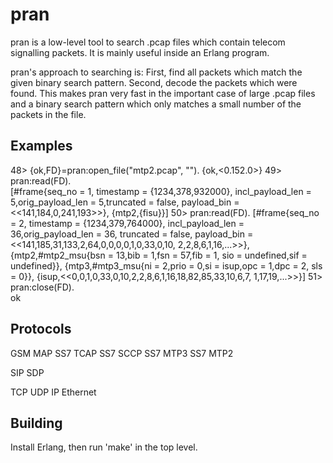 pran
====

pran is a low-level tool to search .pcap files which contain telecom
signalling packets. It is mainly useful inside an Erlang program.

pran's approach to searching is: First, find all packets which match
the given binary search pattern. Second, decode the packets which were
found. This makes pran very fast in the important case of large .pcap
files and a binary search pattern which only matches a small number of
the packets in the file.


Examples
--------

48> {ok,FD}=pran:open_file("mtp2.pcap", "").
{ok,<0.152.0>}
49> pran:read(FD).                          
[#frame{seq_no = 1,
        timestamp = {1234,378,932000},
        incl_payload_len = 5,orig_payload_len = 5,truncated = false,
        payload_bin = <<141,184,0,241,193>>},
 {mtp2,{fisu}}]
50> pran:read(FD).
[#frame{seq_no = 2,
        timestamp = {1234,379,764000},
        incl_payload_len = 36,orig_payload_len = 36,
        truncated = false,
        payload_bin = <<141,185,31,133,2,64,0,0,0,0,1,0,33,0,10,
                        2,2,8,6,1,16,...>>},
 {mtp2,#mtp2_msu{bsn = 13,bib = 1,fsn = 57,fib = 1,
                 sio = undefined,sif = undefined}},
 {mtp3,#mtp3_msu{ni = 2,prio = 0,si = isup,opc = 1,dpc = 2,
                 sls = 0}},
 {isup,<<0,0,1,0,33,0,10,2,2,8,6,1,16,18,82,85,33,10,6,7,
         1,17,19,...>>}]
51> pran:close(FD).                         
ok

Protocols
---------

GSM MAP
SS7 TCAP
SS7 SCCP
SS7 MTP3
SS7 MTP2

SIP
SDP

TCP
UDP
IP
Ethernet


Building
--------

Install Erlang, then run 'make' in the top level.
